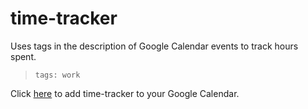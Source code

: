 # time-tracker

Uses tags in the description of Google Calendar events to track hours spent.

>``` tags: work ```

Click [here](https://raw.githubusercontent.com/reedcwilson/time-tracker/master/time-tracker-tags.xml) to add time-tracker to your Google Calendar.
